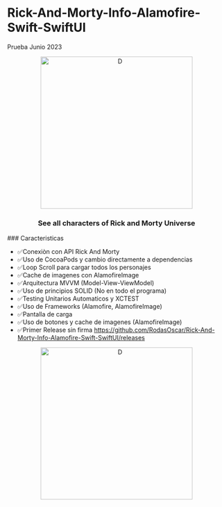 # Rick-And-Morty-Info-Alamofire-Swift-SwiftUI
 Prueba Junio 2023
 <div align="center">
     <img alt="D" title="RichAndMorty" src="https://github.com/RodasOscar/Rick-And-Morty-Info-Alamofire-Swift-SwiftUI/assets/63123601/0f8ce576-f58a-4c71-811e-f43cd6f1e438" width="350px" />
</div>

<h3 align="center">
  See all characters of Rick and Morty Universe
</h3>
### Caracteristicas

- ✅Conexiòn con API Rick And Morty
- ✅Uso de CocoaPods y cambio directamente a dependencias
- ✅Loop Scroll para cargar todos los personajes
- ✅Cache de imagenes con AlamofireImage
- ✅Arquitectura MVVM (Model-View-ViewModel)
- ✅Uso de principios SOLID (No en todo el programa)
- ✅Testing Unitarios Automaticos y XCTEST
- ✅Uso de Frameworks (Alamofire, AlamofireImage)
- ✅Pantalla de carga
- ✅Uso de botones y cache de imagenes (AlamofireImage)
- ✅Primer Release sin firma https://github.com/RodasOscar/Rick-And-Morty-Info-Alamofire-Swift-SwiftUI/releases

<div align="center">
     <img alt="D" title="RichAndMorty1"  src="https://github.com/RodasOscar/Rick-And-Morty-Info-Alamofire-Swift-SwiftUI/assets/63123601/6a6f36a1-a2cb-413c-94e6-4477856abdc8" width="350px" />
</div>
